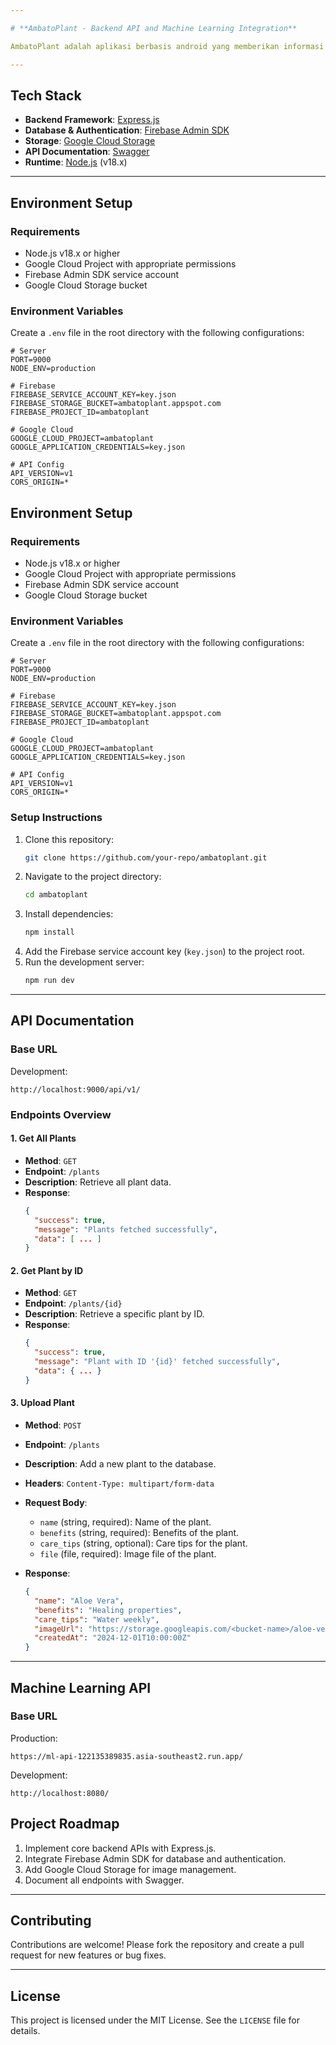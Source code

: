 ```yaml
---

# **AmbatoPlant - Backend API and Machine Learning Integration**

AmbatoPlant adalah aplikasi berbasis android yang memberikan informasi tentang tanaman, manfaatnya, tips perawatan, dan memungkinkan prediksi jenis tanaman melalui model machine learning.

---
```


## **Tech Stack**
- **Backend Framework**: [Express.js](https://expressjs.com/)
- **Database & Authentication**: [Firebase Admin SDK](https://firebase.google.com/)
- **Storage**: [Google Cloud Storage](https://cloud.google.com/storage)
- **API Documentation**: [Swagger](https://swagger.io/)
- **Runtime**: [Node.js](https://nodejs.org/) (v18.x)

---

## **Environment Setup**

### **Requirements**
- Node.js v18.x or higher
- Google Cloud Project with appropriate permissions
- Firebase Admin SDK service account
- Google Cloud Storage bucket

### **Environment Variables**
Create a `.env` file in the root directory with the following configurations:

```properties
# Server
PORT=9000
NODE_ENV=production

# Firebase
FIREBASE_SERVICE_ACCOUNT_KEY=key.json
FIREBASE_STORAGE_BUCKET=ambatoplant.appspot.com
FIREBASE_PROJECT_ID=ambatoplant

# Google Cloud
GOOGLE_CLOUD_PROJECT=ambatoplant
GOOGLE_APPLICATION_CREDENTIALS=key.json

# API Config
API_VERSION=v1
CORS_ORIGIN=*
```

## **Environment Setup**

### **Requirements**
- Node.js v18.x or higher
- Google Cloud Project with appropriate permissions
- Firebase Admin SDK service account
- Google Cloud Storage bucket

### **Environment Variables**
Create a `.env` file in the root directory with the following configurations:

```properties
# Server
PORT=9000
NODE_ENV=production

# Firebase
FIREBASE_SERVICE_ACCOUNT_KEY=key.json
FIREBASE_STORAGE_BUCKET=ambatoplant.appspot.com
FIREBASE_PROJECT_ID=ambatoplant

# Google Cloud
GOOGLE_CLOUD_PROJECT=ambatoplant
GOOGLE_APPLICATION_CREDENTIALS=key.json

# API Config
API_VERSION=v1
CORS_ORIGIN=*
```

### **Setup Instructions**
1. Clone this repository:
   ```bash
   git clone https://github.com/your-repo/ambatoplant.git
   ```
2. Navigate to the project directory:
   ```bash
   cd ambatoplant
   ```
3. Install dependencies:
   ```bash
   npm install
   ```
4. Add the Firebase service account key (`key.json`) to the project root.
5. Run the development server:
   ```bash
   npm run dev
   ```

---

## **API Documentation**

### **Base URL**



Development:
```
http://localhost:9000/api/v1/
```

### **Endpoints Overview**
#### **1. Get All Plants**
- **Method**: `GET`
- **Endpoint**: `/plants`
- **Description**: Retrieve all plant data.
- **Response**:
  ```json
  {
    "success": true,
    "message": "Plants fetched successfully",
    "data": [ ... ]
  }
  ```

#### **2. Get Plant by ID**
- **Method**: `GET`
- **Endpoint**: `/plants/{id}`
- **Description**: Retrieve a specific plant by ID.
- **Response**:
  ```json
  {
    "success": true,
    "message": "Plant with ID '{id}' fetched successfully",
    "data": { ... }
  }
  ```

#### **3. Upload Plant**
- **Method**: `POST`
- **Endpoint**: `/plants`
- **Description**: Add a new plant to the database.
- **Headers**: `Content-Type: multipart/form-data`
- **Request Body**:
  - `name` (string, required): Name of the plant.
  - `benefits` (string, required): Benefits of the plant.
  - `care_tips` (string, optional): Care tips for the plant.
  - `file` (file, required): Image file of the plant.

- **Response**:
  ```json
  {
    "name": "Aloe Vera",
    "benefits": "Healing properties",
    "care_tips": "Water weekly",
    "imageUrl": "https://storage.googleapis.com/<bucket-name>/aloe-vera.jpg",
    "createdAt": "2024-12-01T10:00:00Z"
  }
  ```

---

## **Machine Learning API**

### **Base URL**
Production:
```
https://ml-api-122135389835.asia-southeast2.run.app/
```

Development:
```
http://localhost:8080/
```



## **Project Roadmap**
1. Implement core backend APIs with Express.js.
2. Integrate Firebase Admin SDK for database and authentication.
3. Add Google Cloud Storage for image management.
4. Document all endpoints with Swagger.


---

## **Contributing**
Contributions are welcome! Please fork the repository and create a pull request for new features or bug fixes.

---

## **License**
This project is licensed under the MIT License. See the `LICENSE` file for details.
```

